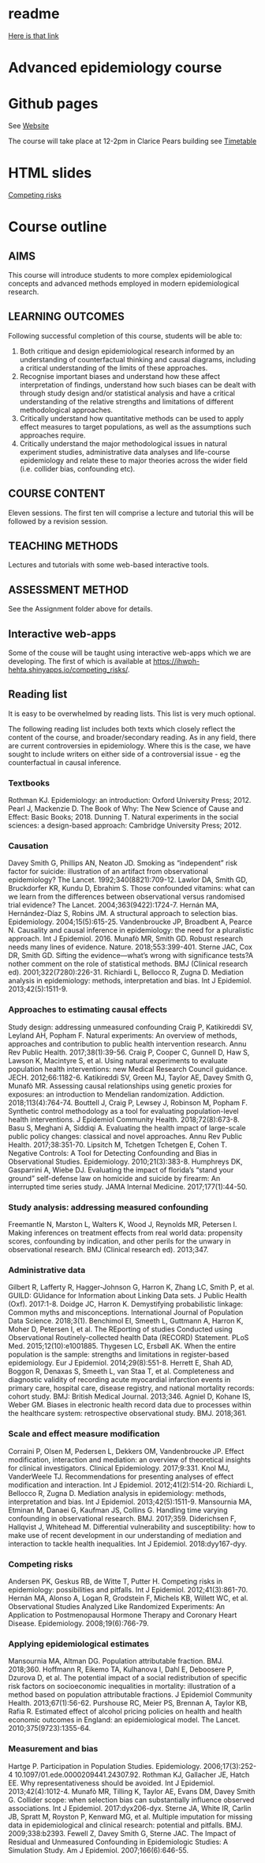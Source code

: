 # readme

[Here is that link](https://dmcalli2.github.io/another_link_example.html)


# Advanced epidemiology course

# Github pages

See [Website](https://dmcalli2.github.io/Advanced_epidemiology_course/)

The course will take place at 12-2pm in Clarice Pears building see
[Timetable](https://dmcalli2.github.io/Advanced_epidemiology_course/timetable.html)

# HTML slides

[Competing
risks](https://dmcalli2.github.io/Advanced_epidemiology_course/08_competing_risks.html)

# Course outline

## AIMS

This course will introduce students to more complex epidemiological
concepts and advanced methods employed in modern epidemiological
research.

## LEARNING OUTCOMES

Following successful completion of this course, students will be able
to:

1.  Both critique and design epidemiological research informed by an
    understanding of counterfactual thinking and causal diagrams,
    including a critical understanding of the limits of these
    approaches.
2.  Recognise important biases and understand how these affect
    interpretation of findings, understand how such biases can be dealt
    with through study design and/or statistical analysis and have a
    critical understanding of the relative strengths and limitations of
    different methodological approaches.
3.  Critically understand how quantitative methods can be used to apply
    effect measures to target populations, as well as the assumptions
    such approaches require.
4.  Critically understand the major methodological issues in natural
    experiment studies, administrative data analyses and life-course
    epidemiology and relate these to major theories across the wider
    field (i.e. collider bias, confounding etc).

## COURSE CONTENT

Eleven sessions. The first ten will comprise a lecture and tutorial this
will be followed by a revision session.

## TEACHING METHODS

Lectures and tutorials with some web-based interactive tools.

## ASSESSMENT METHOD

See the Assignment folder above for details.

## Interactive web-apps

Some of the couse will be taught using interactive web-apps which we are
developing. The first of which is available at
<https://ihwph-hehta.shinyapps.io/competing_risks/>.

## Reading list

It is easy to be overwhelmed by reading lists. This list is very much
optional.

The following reading list includes both texts which closely reflect the
content of the course, and broader/secondary reading. As in any field,
there are current controversies in epidemiology. Where this is the case,
we have sought to include writers on either side of a controversial
issue - eg the counterfactual in causal inference.

### Textbooks

Rothman KJ. Epidemiology: an introduction: Oxford University Press;
2012. Pearl J, Mackenzie D. The Book of Why: The New Science of Cause
and Effect: Basic Books; 2018. Dunning T. Natural experiments in the
social sciences: a design-based approach: Cambridge University Press;
2012.

### Causation

Davey Smith G, Phillips AN, Neaton JD. Smoking as “independent” risk
factor for suicide: illustration of an artifact from observational
epidemiology? The Lancet. 1992;340(8821):709-12. Lawlor DA, Smith GD,
Bruckdorfer KR, Kundu D, Ebrahim S. Those confounded vitamins: what can
we learn from the differences between observational versus randomised
trial evidence? The Lancet. 2004;363(9422):1724-7. Hernán MA,
Hernández-Díaz S, Robins JM. A structural approach to selection bias.
Epidemiology. 2004;15(5):615-25. Vandenbroucke JP, Broadbent A, Pearce
N. Causality and causal inference in epidemiology: the need for a
pluralistic approach. Int J Epidemiol. 2016. Munafò MR, Smith GD. Robust
research needs many lines of evidence. Nature. 2018;553:399-401. Sterne
JAC, Cox DR, Smith GD. Sifting the evidence—what’s wrong with
significance tests?A nother comment on the role of statistical methods.
BMJ (Clinical research ed). 2001;322(7280):226-31. Richiardi L, Bellocco
R, Zugna D. Mediation analysis in epidemiology: methods, interpretation
and bias. Int J Epidemiol. 2013;42(5):1511-9.

### Approaches to estimating causal effects

Study design: addressing unmeasured confounding Craig P, Katikireddi SV,
Leyland AH, Popham F. Natural experiments: An overview of methods,
approaches and contribution to public health intervention research. Annu
Rev Public Health. 2017;38(1):39-56. Craig P, Cooper C, Gunnell D, Haw
S, Lawson K, Macintyre S, et al. Using natural experiments to evaluate
population health interventions: new Medical Research Council guidance.
JECH. 2012;66:1182-6. Katikireddi SV, Green MJ, Taylor AE, Davey Smith
G, Munafò MR. Assessing causal relationships using genetic proxies for
exposures: an introduction to Mendelian randomization. Addiction.
2018;113(4):764-74. Bouttell J, Craig P, Lewsey J, Robinson M, Popham F.
Synthetic control methodology as a tool for evaluating population-level
health interventions. J Epidemiol Community Health. 2018;72(8):673-8.
Basu S, Meghani A, Siddiqi A. Evaluating the health impact of
large-scale public policy changes: classical and novel approaches. Annu
Rev Public Health. 2017;38:351-70. Lipsitch M, Tchetgen Tchetgen E,
Cohen T. Negative Controls: A Tool for Detecting Confounding and Bias in
Observational Studies. Epidemiology. 2010;21(3):383-8. Humphreys DK,
Gasparrini A, Wiebe DJ. Evaluating the impact of florida’s “stand your
ground” self-defense law on homicide and suicide by firearm: An
interrupted time series study. JAMA Internal Medicine.
2017;177(1):44-50.

### Study analysis: addressing measured confounding

Freemantle N, Marston L, Walters K, Wood J, Reynolds MR, Petersen I.
Making inferences on treatment effects from real world data: propensity
scores, confounding by indication, and other perils for the unwary in
observational research. BMJ (Clinical research ed). 2013;347.

### Administrative data

Gilbert R, Lafferty R, Hagger-Johnson G, Harron K, Zhang LC, Smith P, et
al. GUILD: GUidance for Information about Linking Data sets. J Public
Health (Oxf). 2017:1-8. Doidge JC, Harron K. Demystifying probabilistic
linkage: Common myths and misconceptions. International Journal of
Population Data Science. 2018;3(1). Benchimol EI, Smeeth L, Guttmann A,
Harron K, Moher D, Petersen I, et al. The REporting of studies Conducted
using Observational Routinely-collected health Data (RECORD) Statement.
PLoS Med. 2015;12(10):e1001885. Thygesen LC, Ersbøll AK. When the entire
population is the sample: strengths and limitations in register-based
epidemiology. Eur J Epidemiol. 2014;29(8):551-8. Herrett E, Shah AD,
Boggon R, Denaxas S, Smeeth L, van Staa T, et al. Completeness and
diagnostic validity of recording acute myocardial infarction events in
primary care, hospital care, disease registry, and national mortality
records: cohort study. BMJ: British Medical Journal. 2013;346. Agniel D,
Kohane IS, Weber GM. Biases in electronic health record data due to
processes within the healthcare system: retrospective observational
study. BMJ. 2018;361.

### Scale and effect measure modification

Corraini P, Olsen M, Pedersen L, Dekkers OM, Vandenbroucke JP. Effect
modification, interaction and mediation: an overview of theoretical
insights for clinical investigators. Clinical Epidemiology. 2017;9:331.
Knol MJ, VanderWeele TJ. Recommendations for presenting analyses of
effect modification and interaction. Int J Epidemiol. 2012;41(2):514-20.
Richiardi L, Bellocco R, Zugna D. Mediation analysis in epidemiology:
methods, interpretation and bias. Int J Epidemiol. 2013;42(5):1511-9.
Mansournia MA, Etminan M, Danaei G, Kaufman JS, Collins G. Handling time
varying confounding in observational research. BMJ. 2017;359.
Diderichsen F, Hallqvist J, Whitehead M. Differential vulnerability and
susceptibility: how to make use of recent development in our
understanding of mediation and interaction to tackle health
inequalities. Int J Epidemiol. 2018:dyy167-dyy.

### Competing risks

Andersen PK, Geskus RB, de Witte T, Putter H. Competing risks in
epidemiology: possibilities and pitfalls. Int J Epidemiol.
2012;41(3):861-70. Hernán MA, Alonso A, Logan R, Grodstein F, Michels
KB, Willett WC, et al. Observational Studies Analyzed Like Randomized
Experiments: An Application to Postmenopausal Hormone Therapy and
Coronary Heart Disease. Epidemiology. 2008;19(6):766-79.

### Applying epidemiological estimates

Mansournia MA, Altman DG. Population attributable fraction. BMJ.
2018;360. Hoffmann R, Eikemo TA, Kulhanova I, Dahl E, Deboosere P,
Dzurova D, et al. The potential impact of a social redistribution of
specific risk factors on socioeconomic inequalities in mortality:
illustration of a method based on population attributable fractions. J
Epidemiol Community Health. 2013;67(1):56-62. Purshouse RC, Meier PS,
Brennan A, Taylor KB, Rafia R. Estimated effect of alcohol pricing
policies on health and health economic outcomes in England: an
epidemiological model. The Lancet. 2010;375(9723):1355-64.

### Measurement and bias

Hartge P. Participation in Population Studies. Epidemiology.
2006;17(3):252-4 10.1097/01.ede.0000209441.24307.92. Rothman KJ,
Gallacher JE, Hatch EE. Why representativeness should be avoided. Int J
Epidemiol. 2013;42(4):1012-4. Munafò MR, Tilling K, Taylor AE, Evans DM,
Davey Smith G. Collider scope: when selection bias can substantially
influence observed associations. Int J Epidemiol. 2017:dyx206-dyx.
Sterne JA, White IR, Carlin JB, Spratt M, Royston P, Kenward MG, et al.
Multiple imputation for missing data in epidemiological and clinical
research: potential and pitfalls. BMJ. 2009;338:b2393. Fewell Z, Davey
Smith G, Sterne JAC. The Impact of Residual and Unmeasured Confounding
in Epidemiologic Studies: A Simulation Study. Am J Epidemiol.
2007;166(6):646-55.
